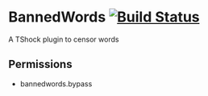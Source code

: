 # BannedWords [![Build Status](https://travis-ci.org/Ryozuki/BannedWords.svg?branch=master)](https://travis-ci.org/Ryozuki/BannedWords)
A TShock plugin to censor words

## Permissions
- bannedwords.bypass
